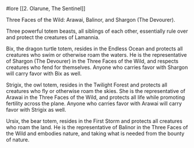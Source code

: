  #lore [[2. Olarune, The Sentinel]]

Three Faces of the Wild: Arawai, Balinor, and Shargon (The Devourer).

Three powerful totem beasts, all siblings of each other, essentially rule over and protect the creatures of Lamannia.

Bix, the dragon turtle totem, resides in the Endless Ocean and protects all creatures who swim or otherwise roam the waters. He is the representative of Shargon (The Devourer) in the Three Faces of the Wild, and respects creatures who fend for themselves. Anyone who carries favor with Shargon will carry favor with Bix as well.

Strigix, the owl totem, resides in the Twilight Forest and protects all creatures who fly or otherwise roam the skies. She is the representative of Arawai in the Three Faces of the Wild, and protects all life while promoting fertility across the plane. Anyone who carries favor with Arawai will carry favor with Strigix as well.

Ursix, the bear totem, resides in the First Storm and protects all creatures who roam the land. He is the representative of Balinor in the Three Faces of the Wild and embodies nature, and taking what is needed from the bounty of nature.
